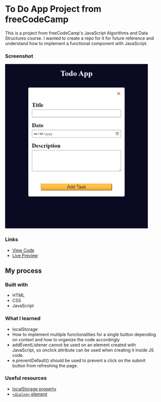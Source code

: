 # To Do App Project from freeCodeCamp

This is a project from freeCodeCamp's JavaScript Algorithms and Data Structures course. I wanted to create a repo for it for future reference and understand how to implement a functional component with JavaScript.

### Screenshot

![](./screenshot.jpeg)

### Links

- [View Code](https://www.example.com)
- [Live Preview](https://www.example.com)

## My process

### Built with

- HTML
- CSS
- JavaScript

### What I learned

- localStorage
- How to implement multiple functionalities for a single button depending on context and how to organize the code accordingly
- addEventListener cannot be used on an element created with JavaScript, so onclick attribute can be used when creating it inside JS code.
- e.preventDefault() should be used to prevent a click on the submit button from refreshing the page.

### Useful resources

- [localStorage property](https://developer.mozilla.org/en-US/docs/Web/API/Window/localStorage)
- [```<dialog>``` element](https://developer.mozilla.org/en-US/docs/Web/HTML/Element/dialog)